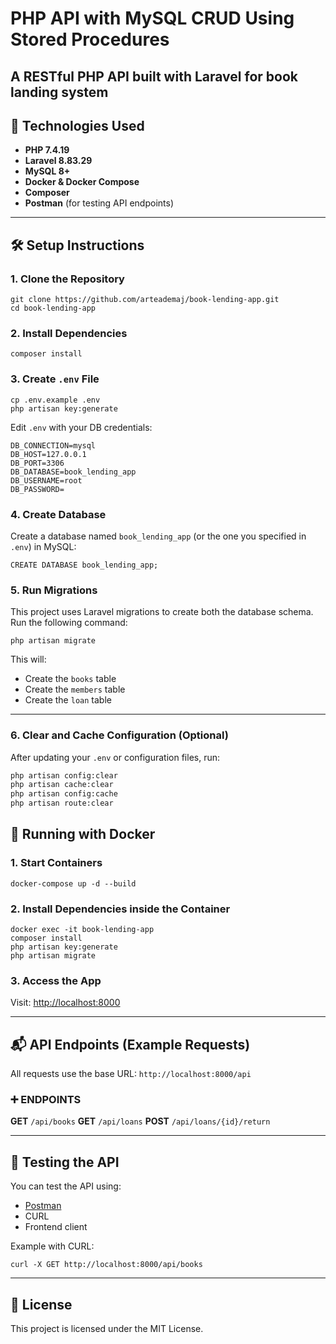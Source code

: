 # PHP API with MySQL CRUD Using Stored Procedures

A RESTful PHP API built with Laravel for book landing system
---

## 🚀 Technologies Used

- **PHP 7.4.19**
- **Laravel 8.83.29**
- **MySQL 8+**
- **Docker & Docker Compose**
- **Composer**
- **Postman** (for testing API endpoints)

---

## 🛠️ Setup Instructions

### 1. Clone the Repository

```
git clone https://github.com/arteademaj/book-lending-app.git
cd book-lending-app
```

### 2. Install Dependencies

```
composer install
```

### 3. Create `.env` File

```
cp .env.example .env
php artisan key:generate
```

Edit `.env` with your DB credentials:

```
DB_CONNECTION=mysql
DB_HOST=127.0.0.1
DB_PORT=3306
DB_DATABASE=book_lending_app
DB_USERNAME=root
DB_PASSWORD=
```

### 4. Create Database

Create a database named `book_lending_app` (or the one you specified in `.env`) in MySQL:

```
CREATE DATABASE book_lending_app;
```

### 5. Run Migrations

This project uses Laravel migrations to create both the database schema. Run the following command:

```
php artisan migrate
```

This will:
- Create the `books` table
- Create the `members` table
- Create the `loan` table
---

### 6. Clear and Cache Configuration (Optional)

After updating your `.env` or configuration files, run:

```bash
php artisan config:clear
php artisan cache:clear
php artisan config:cache
php artisan route:clear
```

## 🐳 Running with Docker

### 1. Start Containers

```
docker-compose up -d --build
```

### 2. Install Dependencies inside the Container

```
docker exec -it book-lending-app
composer install
php artisan key:generate
php artisan migrate
```

### 3. Access the App

Visit: [http://localhost:8000](http://localhost:8000)

---


## 📬 API Endpoints (Example Requests)


All requests use the base URL: `http://localhost:8000/api`

### ➕ ENDPOINTS

**GET** `/api/books` 
**GET** `/api/loans` 
**POST** `/api/loans/{id}/return`

----

## 🧪 Testing the API

You can test the API using:

- [Postman](https://www.postman.com/)
- CURL
- Frontend client

Example with CURL:

```
curl -X GET http://localhost:8000/api/books
```

---

## 📝 License

This project is licensed under the MIT License.